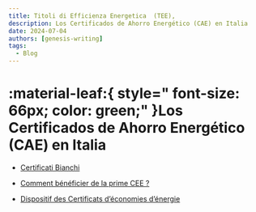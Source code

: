 ```yaml
---
title: Titoli di Efficienza Energetica  (TEE),
description: Los Certificados de Ahorro Energético (CAE) en Italia
date: 2024-07-04
authors: [genesis-writing]
tags:
  - Blog
---
```

<!-- :material-leaf:{ style="display: flex; justify-content: center;  font-size: 66px; color: green;" } -->


# :material-leaf:{ style=" font-size: 66px; color: green;" }Los Certificados de Ahorro Energético (CAE) en Italia
<!-- more -->

- [Certificati Bianchi](https://www.mase.gov.it/energia/certificati-bianchi)

- [Comment bénéficier de la prime CEE ?](https://www.calculcee.fr/#etapescee)
- [Dispositif des Certificats d’économies d’énergie](https://www.ecologie.gouv.fr/politiques-publiques/dispositif-certificats-deconomies-denergie)